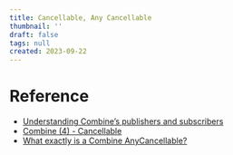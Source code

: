 ```yaml
---
title: Cancellable, Any Cancellable
thumbnail: ''
draft: false
tags: null
created: 2023-09-22
---
```


# Reference

* [Understanding Combine’s publishers and subscribers](https://www.donnywals.com/understanding-combines-publishers-and-subscribers/)
* [Combine (4) - Cancellable](https://zeddios.tistory.com/981)
* [What exactly is a Combine AnyCancellable?](https://www.donnywals.com/what-exactly-is-a-combine-anycancellable/)
